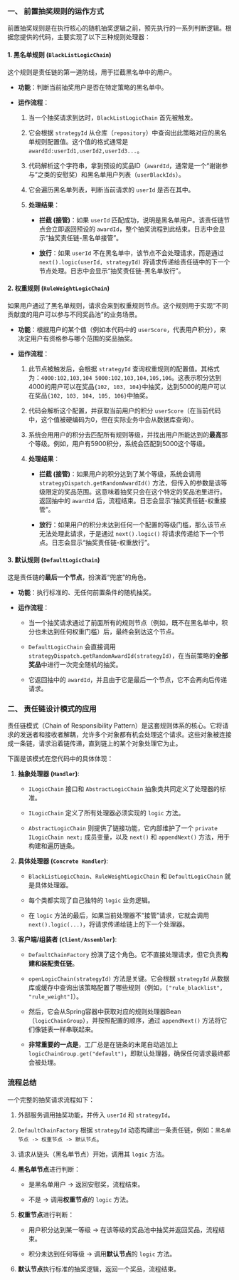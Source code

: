 ### 一、 前置抽奖规则的运作方式

前置抽奖规则是在执行核心的随机抽奖逻辑之前，预先执行的一系列判断逻辑。根据您提供的代码，主要实现了以下三种规则处理器：

#### 1. 黑名单规则 (`BlackListLogicChain`)

这个规则是责任链的第一道防线，用于拦截黑名单中的用户。

-   **功能**：判断当前抽奖用户是否在特定策略的黑名单中。
    
-   **运作流程**：
    
    1.  当一个抽奖请求到达时，`BlackListLogicChain` 首先被触发。
        
    2.  它会根据 `strategyId` 从仓库（`repository`）中查询出此策略对应的黑名单规则配置值。这个值的格式通常是 `awardId:userId1,userId2,userId3...`。
        
    3.  代码解析这个字符串，拿到预设的奖品ID（`awardId`，通常是一个“谢谢参与”之类的安慰奖）和黑名单用户列表（`userBlackIds`）。
        
    4.  它会遍历黑名单列表，判断当前请求的 `userId` 是否在其中。
        
    5.  **处理结果**：
        
        -   **拦截 (接管)**：如果 `userId` 匹配成功，说明是黑名单用户。该责任链节点会立即返回预设的 `awardId`，整个抽奖流程到此结束。日志中会显示“抽奖责任链-黑名单接管”。
            
        -   **放行**：如果 `userId` 不在黑名单中，该节点不会处理请求，而是通过 `next().logic(userId, strategyId)` 将请求传递给责任链中的下一个节点处理。日志中会显示“抽奖责任链-黑名单放行”。
            

#### 2. 权重规则 (`RuleWeightLogicChain`)

如果用户通过了黑名单规则，请求会来到权重规则节点。这个规则用于实现“不同贡献度的用户可以参与不同奖品池”的业务场景。

-   **功能**：根据用户的某个值（例如本代码中的 `userScore`，代表用户积分），来决定用户有资格参与哪个范围的奖品抽奖。
    
-   **运作流程**：
    
    1.  此节点被触发后，会根据 `strategyId` 查询权重规则的配置值。其格式为：`4000:102,103,104 5000:102,103,104,105,106`。这表示积分达到4000的用户可以在奖品`{102, 103, 104}`中抽奖，达到5000的用户可以在奖品`{102, 103, 104, 105, 106}`中抽奖。
        
    2.  代码会解析这个配置，并获取当前用户的积分 `userScore`（在当前代码中，这个值被硬编码为0，但在实际业务中会从数据库查询）。
        
    3.  系统会用用户的积分去匹配所有规则等级，并找出用户所能达到的**最高**那个等级。例如，用户有5900积分，系统会匹配到5000这个等级。
        
    4.  **处理结果**：
        
        -   **拦截 (接管)**：如果用户的积分达到了某个等级，系统会调用 `strategyDispatch.getRandomAwardId()` 方法，但传入的参数是该等级限定的奖品范围。这意味着抽奖只会在这个特定的奖品池里进行。返回抽中的 `awardId` 后，流程结束。日志会显示“抽奖责任链-权重接管”。
            
        -   **放行**：如果用户的积分未达到任何一个配置的等级门槛，那么该节点无法处理此请求，于是通过 `next().logic()` 将请求传递给下一个节点。日志会显示“抽奖责任链-权重放行”。
            

#### 3. 默认规则 (`DefaultLogicChain`)

这是责任链的**最后一个节点**，扮演着“兜底”的角色。

-   **功能**：执行标准的、无任何前置条件的随机抽奖。
    
-   **运作流程**：
    
    -   当一个抽奖请求通过了前面所有的规则节点（例如，既不在黑名单中，积分也未达到任何权重门槛）后，最终会到达这个节点。
        
    -   `DefaultLogicChain` 会直接调用 `strategyDispatch.getRandomAwardId(strategyId)`，在当前策略的**全部奖品**中进行一次完全随机的抽奖。
        
    -   它返回抽中的 `awardId`，并且由于它是最后一个节点，它不会再向后传递请求。
        

### 二、 责任链设计模式的应用

责任链模式（Chain of Responsibility Pattern）是这套规则体系的核心。它将请求的发送者和接收者解耦，允许多个对象都有机会处理这个请求。这些对象被连接成一条链，请求沿着链传递，直到链上的某个对象处理它为止。

下面是该模式在您代码中的具体体现：

1.  **抽象处理器 (`Handler`)**:
    
    -   `ILogicChain` 接口和 `AbstractLogicChain` 抽象类共同定义了处理器的标准。
        
    -   `ILogicChain` 定义了所有处理器必须实现的 `logic` 方法。
        
    -   `AbstractLogicChain` 则提供了链接功能，它内部维护了一个 `private ILogicChain next;` 成员变量，以及 `next()` 和 `appendNext()` 方法，用于构建和遍历链条。
        
2.  **具体处理器 (`Concrete Handler`)**:
    
    -   `BlackListLogicChain`、`RuleWeightLogicChain` 和 `DefaultLogicChain` 就是具体处理器。
        
    -   每个类都实现了自己独特的 `logic` 业务逻辑。
        
    -   在 `logic` 方法的最后，如果当前处理器不“接管”请求，它就会调用 `next().logic(...)`，将请求传递给链上的下一个处理器。
        
3.  **客户端/组装者 (`Client/Assembler`)**:
    
    -   `DefaultChainFactory` 扮演了这个角色。它不直接处理请求，但它负责**构建和装配责任链**。
        
    -   `openLogicChain(strategyId)` 方法是关键。它会根据 `strategyId` 从数据库或缓存中查询出该策略配置了哪些规则（例如，`["rule_blacklist", "rule_weight"]`）。
        
    -   然后，它会从Spring容器中获取对应的规则处理器Bean（`logicChainGroup`），并按照配置的顺序，通过 `appendNext()` 方法将它们像链表一样串联起来。
        
    -   **非常重要的一点是**，工厂总是在链条的末尾自动追加上 `logicChainGroup.get("default")`，即默认处理器，确保任何请求最终都会被处理。
        

### 流程总结

一个完整的抽奖请求流程如下：

1.  外部服务调用抽奖功能，并传入 `userId` 和 `strategyId`。
    
2.  `DefaultChainFactory` 根据 `strategyId` 动态构建出一条责任链，例如：`黑名单节点 -> 权重节点 -> 默认节点`。
    
3.  请求从链头（黑名单节点）开始，调用其 `logic` 方法。
    
4.  **黑名单节点**进行判断：
    
    -   是黑名单用户 -> 返回安慰奖，流程结束。
        
    -   不是 -> 调用**权重节点**的 `logic` 方法。
        
5.  **权重节点**进行判断：
    
    -   用户积分达到某一等级 -> 在该等级的奖品池中抽奖并返回奖品，流程结束。
        
    -   积分未达到任何等级 -> 调用**默认节点**的 `logic` 方法。
        
6.  **默认节点**执行标准的抽奖逻辑，返回一个奖品，流程结束。
<!--stackedit_data:
eyJoaXN0b3J5IjpbMTMzNzQwNjA1OV19
-->